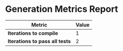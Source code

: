# Generation Metrics Report

| Metric                          | Value     |
|---------------------------------|-----------|
| **Iterations to  compile**      | 1         |
| **Iterations to pass all tests**| 2         |

